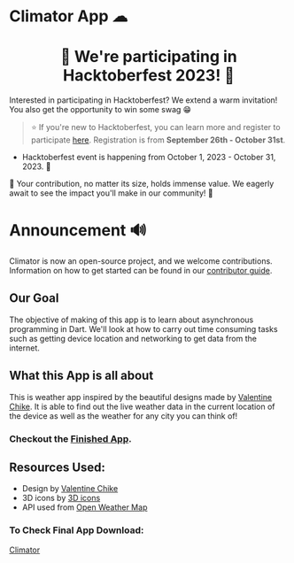 
# Climator App ☁

<h1 align="center">🎉 We're participating in Hacktoberfest 2023! 🎉</h1>

Interested in participating in Hacktoberfest? We extend a warm invitation! You also get the opportunity to win some swag 😁

> ⭐️ If you're new to Hacktoberfest, you can learn more and register to participate [here](https://hacktoberfest.com/participation/). Registration is from **September 26th - October 31st**.

- Hacktoberfest event is happening from October 1, 2023 - October 31, 2023. 🚀

🚀  Your contribution, no matter its size, holds immense value. We eagerly await to see the impact you'll make in our community! 🚀 


# Announcement 🔊
Climator is now an open-source project, and we welcome contributions. Information on how to get started can be found in our [contributor guide](CONTRIBUTING.md). 
<br>

## Our Goal

The objective of making of this app is to learn about asynchronous programming in Dart. We'll look at how to carry out time consuming tasks such as getting device location and networking to get data from the internet.


## What this App is all about

This is weather app inspired by the beautiful designs made by [Valentine Chike](https://dribbble.com/shots/16952894-Weather-App). It is able to find out the live weather data in the current location of the device as well as the weather for any city you can think of!


### Checkout the [Finished App](https://play.google.com/store/apps/details?id=co.binnig.climator). 

## Resources Used:

- Design by [Valentine Chike](https://dribbble.com/shots/16952894-Weather-App)
- 3D icons by [3D icons](https://uifreebies.net/icon/3d-weather-icons-free)
- API used from [Open Weather Map](https://openweathermap.org/)




### To Check Final App Download:
[Climator](https://play.google.com/store/apps/details?id=co.binnig.climator)
